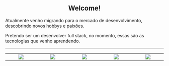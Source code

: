 <h2 align="center"> Welcome!</h2>

<p>Atualmente venho migrando para o mercado de desenvolvimento, descobrindo novos hobbys e paixões.</p>
<p>Pretendo ser um desenvolver full stack, no momento, essas são as tecnologias que venho aprendendo.</p>
<hr />

<table width="100">
<tr>
    <td align='center' width="150">
        <img src="https://cdn.jsdelivr.net/gh/devicons/devicon@latest/icons/csharp/csharp-original.svg">
    </td>
    <td align='center' width="150">
        <img src="https://cdn.jsdelivr.net/gh/devicons/devicon@latest/icons/html5/html5-original.svg">
    </td>
    <td align='center' width="150">
        <img src="https://cdn.jsdelivr.net/gh/devicons/devicon@latest/icons/css3/css3-original.svg">
    </td>
    <td align='center' width="150">
        <img src="https://cdn.jsdelivr.net/gh/devicons/devicon@latest/icons/javascript/javascript-original.svg">
    </td>
  <td align='center' width="150">
        <img src="https://cdn.jsdelivr.net/gh/devicons/devicon@latest/icons/mysql/mysql-original-wordmark.svg">
  </td>
</tr>
</table>
